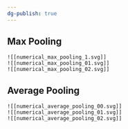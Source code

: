 ```yaml
---
dg-publish: true
---
```

## Max Pooling

```image-layout-h
![[numerical_max_pooling_1.svg]]
![[numerical_max_pooling_01.svg]]
![[numerical_max_pooling_02.svg]]
```
## Average Pooling

```image-layout-h
![[numerical_average_pooling_00.svg]]
![[numerical_average_pooling_01.svg]]
![[numerical_average_pooling_02.svg]]
```